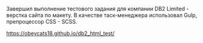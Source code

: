 Завершил выполнение тестового задания для компании DB2 Limited - верстка сайта по макету.
В качестве таск-менеджера использовал Gulp, препроцессор CSS - SCSS.

https://obeycats18.github.io/db2_html_test/
